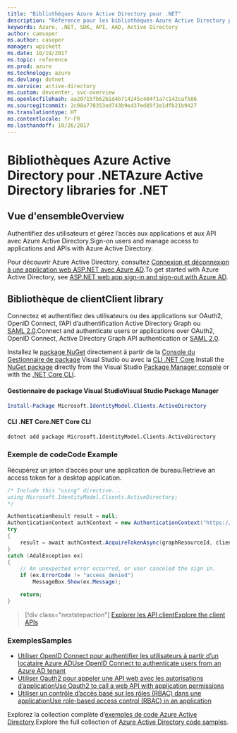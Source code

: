 ```yaml
---
title: "Bibliothèques Azure Active Directory pour .NET"
description: "Référence pour les bibliothèques Azure Active Directory pour .NET"
keywords: Azure, .NET, SDK, API, AAD, Active Directory
author: camsoper
ms.author: casoper
manager: wpickett
ms.date: 10/19/2017
ms.topic: reference
ms.prod: azure
ms.technology: azure
ms.devlang: dotnet
ms.service: active-directory
ms.custom: devcenter, svc-overview
ms.openlocfilehash: aa20715fb62b1d4b714245c404f1a7c142caf586
ms.sourcegitcommit: 2c08a778353ed743b9e437ed85f2e1dfb21b9427
ms.translationtype: HT
ms.contentlocale: fr-FR
ms.lasthandoff: 10/26/2017
---
```

# <a name="azure-active-directory-libraries-for-net"></a><span data-ttu-id="f3deb-104">Bibliothèques Azure Active Directory pour .NET</span><span class="sxs-lookup"><span data-stu-id="f3deb-104">Azure Active Directory libraries for .NET</span></span>

## <a name="overview"></a><span data-ttu-id="f3deb-105">Vue d'ensemble</span><span class="sxs-lookup"><span data-stu-id="f3deb-105">Overview</span></span>

<span data-ttu-id="f3deb-106">Authentifiez des utilisateurs et gérez l’accès aux applications et aux API avec Azure Active Directory.</span><span class="sxs-lookup"><span data-stu-id="f3deb-106">Sign-on users and manage access to applications and APIs with Azure Active Directory.</span></span>

<span data-ttu-id="f3deb-107">Pour découvrir Azure Active Directory, consultez [Connexion et déconnexion à une application web ASP.NET avec Azure AD](/azure/active-directory/develop/active-directory-devquickstarts-webapp-dotnet).</span><span class="sxs-lookup"><span data-stu-id="f3deb-107">To get started with Azure Active Directory, see [ASP.NET web app sign-in and sign-out with Azure AD](/azure/active-directory/develop/active-directory-devquickstarts-webapp-dotnet).</span></span>

## <a name="client-library"></a><span data-ttu-id="f3deb-108">Bibliothèque de client</span><span class="sxs-lookup"><span data-stu-id="f3deb-108">Client library</span></span>

<span data-ttu-id="f3deb-109">Connectez et authentifiez des utilisateurs ou des applications sur OAuth2, OpenID Connect, l’API d’authentification Active Directory Graph ou [SAML 2.0](https://docs.microsoft.com/azure/active-directory/develop/active-directory-saml-protocol-reference).</span><span class="sxs-lookup"><span data-stu-id="f3deb-109">Connect and authenticate users or applications over OAuth2, OpenID Connect, Active Directory Graph API authentication or [SAML 2.0](https://docs.microsoft.com/azure/active-directory/develop/active-directory-saml-protocol-reference).</span></span>

<span data-ttu-id="f3deb-110">Installez le [package NuGet](https://www.nuget.org/packages/Microsoft.Azure.Management.AppService.Fluent) directement à partir de la [Console du Gestionnaire de package][PackageManager] Visual Studio ou avec la [CLI .NET Core][DotNetCLI].</span><span class="sxs-lookup"><span data-stu-id="f3deb-110">Install the [NuGet package](https://www.nuget.org/packages/Microsoft.Azure.Management.AppService.Fluent) directly from the Visual Studio [Package Manager console][PackageManager] or with the [.NET Core CLI][DotNetCLI].</span></span>

#### <a name="visual-studio-package-manager"></a><span data-ttu-id="f3deb-111">Gestionnaire de package Visual Studio</span><span class="sxs-lookup"><span data-stu-id="f3deb-111">Visual Studio Package Manager</span></span>

```powershell
Install-Package Microsoft.IdentityModel.Clients.ActiveDirectory
```

#### <a name="net-core-cli"></a><span data-ttu-id="f3deb-112">CLI .NET Core</span><span class="sxs-lookup"><span data-stu-id="f3deb-112">.NET Core CLI</span></span>

```bash
dotnet add package Microsoft.IdentityModel.Clients.ActiveDirectory
```

### <a name="code-example"></a><span data-ttu-id="f3deb-113">Exemple de code</span><span class="sxs-lookup"><span data-stu-id="f3deb-113">Code Example</span></span>

<span data-ttu-id="f3deb-114">Récupérez un jeton d’accès pour une application de bureau.</span><span class="sxs-lookup"><span data-stu-id="f3deb-114">Retrieve an access token for a desktop application.</span></span>

```csharp
/* Include this "using" directive...
using Microsoft.IdentityModel.Clients.ActiveDirectory;
*/

AuthenticationResult result = null;
AuthenticationContext authContext = new AuthenticationContext("https://someauthority.com");
try
{
    result = await authContext.AcquireTokenAsync(graphResourceId, clientId, redirectUri, new PlatformParameters(PromptBehavior.Auto));
}
catch (AdalException ex)
{
    // An unexpected error occurred, or user canceled the sign in.
    if (ex.ErrorCode != "access_denied")
        MessageBox.Show(ex.Message);

    return;
}
```

> [!div class="nextstepaction"]
> [<span data-ttu-id="f3deb-115">Explorer les API client</span><span class="sxs-lookup"><span data-stu-id="f3deb-115">Explore the client APIs</span></span>](/dotnet/api/overview/azure/activedirectory/client)

### <a name="samples"></a><span data-ttu-id="f3deb-116">Exemples</span><span class="sxs-lookup"><span data-stu-id="f3deb-116">Samples</span></span>

* [<span data-ttu-id="f3deb-117">Utiliser OpenID Connect pour authentifier les utilisateurs à partir d’un locataire Azure AD</span><span class="sxs-lookup"><span data-stu-id="f3deb-117">Use OpenID Connect to authenticate users from an Azure AD tenant</span></span>](https://github.com/Azure-Samples/active-directory-dotnet-webapp-openidconnect)
* [<span data-ttu-id="f3deb-118">Utiliser Oauth2 pour appeler une API web avec les autorisations d’application</span><span class="sxs-lookup"><span data-stu-id="f3deb-118">Use Oauth2 to call a web API with application permissions</span></span>](https://github.com/Azure-Samples/active-directory-dotnet-webapp-webapi-oauth2-appidentity)
* [<span data-ttu-id="f3deb-119">Utiliser un contrôle d’accès basé sur les rôles (RBAC) dans une application</span><span class="sxs-lookup"><span data-stu-id="f3deb-119">Use role-based access control (RBAC) in an application</span></span>](https://github.com/Azure-Samples/active-directory-dotnet-webapp-roleclaims)

<span data-ttu-id="f3deb-120">Explorez la collection complète d’[exemples de code Azure Active Directory](/azure/active-directory/develop/active-directory-code-samples).</span><span class="sxs-lookup"><span data-stu-id="f3deb-120">Explore the full collection of [Azure Active Directory code samples](/azure/active-directory/develop/active-directory-code-samples).</span></span>

[PackageManager]: https://docs.microsoft.com/nuget/tools/package-manager-console
[DotNetCLI]: https://docs.microsoft.com/dotnet/core/tools/dotnet-add-package
